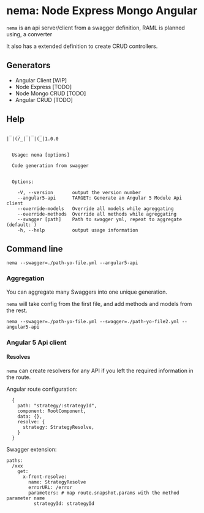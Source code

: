 # nema: Node Express Mongo Angular

`nema` is an api server/client from a swagger definition, RAML is planned using,
a converter

It also has a extended definition to create CRUD controllers.

## Generators

* Angular Client [WIP]
* Node Express [TODO]
* Node Mongo CRUD [TODO]
* Angular CRUD [TODO]

## Help

```
 _  _  _ _  _
| |(/_| | |(_|1.0.0


  Usage: nema [options]

  Code generation from swagger


  Options:

    -V, --version       output the version number
    --angular5-api      TARGET: Generate an Angular 5 Module Api client
    --override-models   Override all models while agreggating
    --override-methods  Override all methods while agreggating
    --swagger [path]    Path to swagger yml, repeat to aggregate (default: )
    -h, --help          output usage information
```

## Command line

```
nema --swagger=./path-yo-file.yml --angular5-api
```

### Aggregation

You can aggregate many Swaggers into one unique generation.

`nema` will take config from the first file, and add methods and models
from the rest.

```
nema --swagger=./path-yo-file.yml --swagger=./path-yo-file2.yml --angular5-api
```

### Angular 5 Api client

#### Resolves

`nema` can create resolvers for any API if you left the required information
in the route.


Angular route configuration:

```
  {
    path: "strategy/:strategyId",
    component: RootComponent,
    data: {},
    resolve: {
      strategy: StrategyResolve,
    }
  }
```

Swagger extension:

```
paths:
  /xxx
    get:
      x-front-resolve:
        name: StrategyResolve
        errorURL: /error
        parameters: # map route.snapshot.params with the method parameter name
          strategyId: strategyId

```
